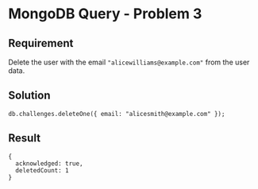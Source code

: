 # MongoDB Query - Problem 3

## Requirement

Delete the user with the email `"alicewilliams@example.com"` from the user data.

## Solution

```agg
db.challenges.deleteOne({ email: "alicesmith@example.com" });
```

## Result

```result
{
  acknowledged: true,
  deletedCount: 1
}
```